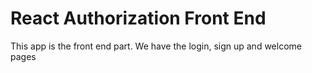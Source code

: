 # React Authorization Front End
This app is the front end part.  We have the login, sign up and welcome pages 